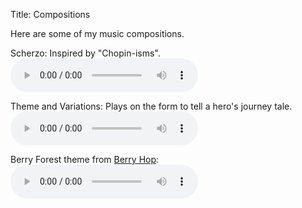 Title: Compositions

Here are some of my music compositions.

Scherzo: Inspired by "Chopin-isms".
<audio controls>
  <source src="http://wanganzhou.com/music/scherzo.mp3" type="audio/mpeg">
  Your browser does not support the audio tag.
</audio>

Theme and Variations: Plays on the form to tell a hero's journey tale.
<audio controls>
  <source src="http://wanganzhou.com/music/theme-var.mp3" type="audio/mpeg">
</audio>

Berry Forest theme from [Berry Hop](http://wanganzhou.com/berry-hop.html):  
<audio controls>
  <source src="http://wanganzhou.com/music/berry.mp3" type="audio/mpeg">
</audio>